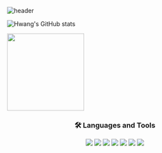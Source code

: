 ![header](https://capsule-render.vercel.app/api?type=waving&color=auto&height=250&section=header&text=backend%20Virtuoso&fontSize=70)

![Hwang's GitHub stats](https://github-readme-stats.vercel.app/api?username=backendVirtuoso&show_icons=true&theme=dracula)

<a href="https://github.com/backendVirtuoso"><img align="center" style="height:180px" src="https://github-readme-stats.vercel.app/api/top-langs/?username=backendVirtuoso&layout=compact&theme=nord&hide_border=true" /></a>


<div align="center">
  <h3>🛠 Languages and Tools</h3>
  <img src="https://img.shields.io/badge/CSS3-1572B6?style=flat-square&logo=CSS3&logoColor=white"/> </t>
  <img src="https://img.shields.io/badge/HTML5-E34F26?style=flat-square&logo=HTML5&logoColor=white"/> 
  <img src="https://img.shields.io/badge/JavaScript-F7DF1E?style=flat-square&logo=JavaScript&logoColor=white"/>
  <img src="https://img.shields.io/badge/Node.js-339933?style=flat-square&logo=Node.js&logoColor=white"/>
  <img src="https://img.shields.io/badge/Linux-FCC624?style=flat-square&logo=Linux&logoColor=white"/>
  <img src="https://img.shields.io/badge/Java-00ADD8?style=flat-square&logo=Java&logoColor=white"/>
  <img src="https://img.shields.io/badge/Python-3776AB?style=flat-square&logo=Python&logoColor=white"/>
</div>
<!--
**backendVirtuoso/backendVirtuoso** is a ✨ _special_ ✨ repository because its `README.md` (this file) appears on your GitHub profile.

Here are some ideas to get you started:

- 🔭 I’m currently working on ...
- 🌱 I’m currently learning ...
- 👯 I’m looking to collaborate on ...
- 🤔 I’m looking for help with ...
- 💬 Ask me about ...
- 📫 How to reach me: ...
- 😄 Pronouns: ...
- ⚡ Fun fact: ...
-->
